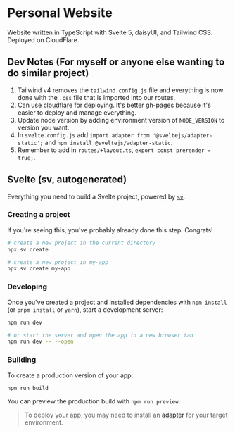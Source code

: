 # Personal Website

Website written in TypeScript with Svelte 5, daisyUI, and Tailwind CSS. Deployed on CloudFlare.

## Dev Notes (For myself or anyone else wanting to do similar project)

1. Tailwind v4 removes the `tailwind.config.js` file and everything is now done with the `.css` file that is imported into our routes.
2. Can use [cloudflare](https://dash.cloudflare.com/) for deploying. It's better gh-pages because it's easier to deploy and manage everything.
3. Update node version by adding environment version of `NODE_VERSION` to version you want.
4. In `svelte.config.js` add `import adapter from '@sveltejs/adapter-static';` and `npm install @sveltejs/adapter-static`.
5. Remember to add in `routes/+layout.ts`, `export const prerender = true;`.

## Svelte (sv, autogenerated)

Everything you need to build a Svelte project, powered by [`sv`](https://github.com/sveltejs/cli).

### Creating a project

If you're seeing this, you've probably already done this step. Congrats!

```bash
# create a new project in the current directory
npx sv create

# create a new project in my-app
npx sv create my-app
```

### Developing

Once you've created a project and installed dependencies with `npm install` (or `pnpm install` or `yarn`), start a development server:

```bash
npm run dev

# or start the server and open the app in a new browser tab
npm run dev -- --open
```

### Building

To create a production version of your app:

```bash
npm run build
```

You can preview the production build with `npm run preview`.

> To deploy your app, you may need to install an [adapter](https://svelte.dev/docs/kit/adapters) for your target environment.

